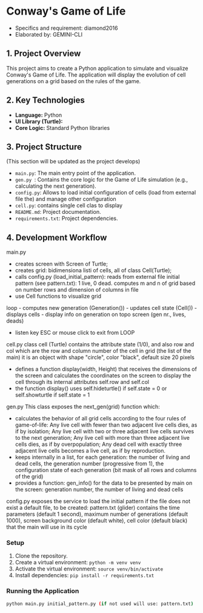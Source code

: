# Conway's Game of Life
- Specifics and requirement: diamond2016
- Elaborated by: GEMINI-CLI

## 1. Project Overview

This project aims to create a Python application to simulate and visualize Conway's Game of Life. The application will display the evolution of cell generations on a grid based on the rules of the game.

## 2. Key Technologies

- **Language:** Python
- **UI Library (Turtle):**
- **Core Logic:** Standard Python libraries


## 3. Project Structure

(This section will be updated as the project develops)

- `main.py`: The main entry point of the application.
- `gen.py `: Contains the core logic for the Game of Life simulation (e.g., calculating the next generation).
- `config.py`: Allows to load initial configuration of cells (load from external file the) and manage other configuration 
- `cell.py`: contains single cell clas to display
- `README.md`: Project documentation.
- `requirements.txt`: Project dependencies.

## 4. Development Workflow

main.py 
- creates screen with Screen of Turtle;
- creates grid: bidimensiona listi of cells, all of class Cell(Turtle); 
- calls config.py (load_initial_pattern): reads from external file initial pattern (see pattern.txt): 1 live, 0 dead. 
  computes m and n of grid based on number rows and dimension of columns in file
- use Cell functions to visualize grid

loop
    - computes new generation (Generation())
    - updates cell state (Cell())
    - displays cells
    - display info on generation on topo screen (gen nr., lives, deads)

- listen key ESC or mouse click to exit from LOOP

cell.py
class cell (Turtle)
contains the attribute state (1/0), and also row and col which are the row and column number of the cell in grid (the list of the main)
it is an object with shape "circle", color "black", default size 20 pixels
- defines a function display(width, Height) that receives the dimensions of the screen and calculates the coordinates on the screen to display the cell through its internal attributes
self.row and self.col
- the function display() uses self.hideturtle() if self.state = 0 or self.showturtle if self.state = 1

gen.py
This class exposes the next_gen(grid) function which:
- calculates the behavior of all grid cells according to the four rules of game-of-life:
Any live cell with fewer than two adjacent live cells dies, as if by isolation;
Any live cell with two or three adjacent live cells survives to the next generation;
Any live cell with more than three adjacent live cells dies, as if by overpopulation;
Any dead cell with exactly three adjacent live cells becomes a live cell, as if by reproduction.
- keeps internally in a list, for each generation: the number of living and dead cells, the generation number (progressive from 1), the configuration state of each generation (bit mask of all rows and columns of the grid)
- provides a function: gen_info() for the data to be presented by main on the screen: generation number, the number of living and dead cells



config.py
exposes the service to load the initial pattern
if the file does not exist a default file, to be created: pattern.txt (glider)
contains the time parameters (default 1 second), maximum number of generations (default 1000), screen background color (default white), cell color (default black) that the main will use in its cycle

### Setup

1.  Clone the repository.
2.  Create a virtual environment: `python -m venv venv`
3.  Activate the virtual environment: `source venv/bin/activate`
4.  Install dependencies: `pip install -r requirements.txt`

### Running the Application

```bash
python main.py initial_pattern.py (if not used will use: pattern.txt)
```

```
